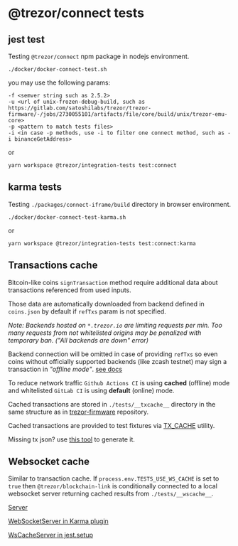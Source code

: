 # @trezor/connect tests

## jest test

Testing `@trezor/connect` npm package in nodejs environment.

```
./docker/docker-connect-test.sh
```

you may use the following params:

```
-f <semver string such as 2.5.2>
-u <url of unix-frozen-debug-build, such as https://gitlab.com/satoshilabs/trezor/trezor-firmware/-/jobs/2730055101/artifacts/file/core/build/unix/trezor-emu-core>
-p <pattern to match tests files>
-i <in case -p methods, use -i to filter one connect method, such as -i binanceGetAddress>
```

or

```
yarn workspace @trezor/integration-tests test:connect
```

## karma tests

Testing `./packages/connect-iframe/build` directory in browser environment.

```
./docker/docker-connect-test-karma.sh
```

or

```
yarn workspace @trezor/integration-tests test:connect:karma
```

## Transactions cache

Bitcoin-like coins `signTransaction` method require additional data about transactions referenced from used inputs.

Those data are automatically downloaded from backend defined in `coins.json` by default if `refTxs` param is not specified.

_Note: Backends hosted on `*.trezor.io` are limiting requests per min._
_Too many requests from not whitelisted origins may be penalized with temporary ban. ("All backends are down" error)_

Backend connection will be omitted in case of providing `refTxs` so even coins without officially supported backends (like zcash testnet) may sign a transaction in _"offline mode"_. [see docs](../docs/method/signTransaction.md)

To reduce network traffic `Github Actions CI` is using **cached** (offline) mode and whitelisted `GitLab CI` is using **default** (online) mode.

Cached transactions are stored in `./tests/__txcache__` directory in the same structure as in [trezor-firmware](https://github.com/trezor/trezor-firmware/tree/master/tests/txcache) repository.

Cached transactions are provided to test fixtures via [TX_CACHE](./__txcache__/index.js) utility.

Missing tx json? use [this tool](./__txcache__/gen-reftx.js) to generate it.

## Websocket cache

Similar to transaction cache. If `process.env.TESTS_USE_WS_CACHE` is set to `true` then `@trezor/blockchain-link` is conditionally connected to a local websocket server returning cached results from `./tests/__wscache__`.

[Server](./__wscache__/server.js)

[WebSocketServer in Karma plugin](./karma.plugin.js)

[WsCacheServer in jest.setup](./jest.setup.js)
